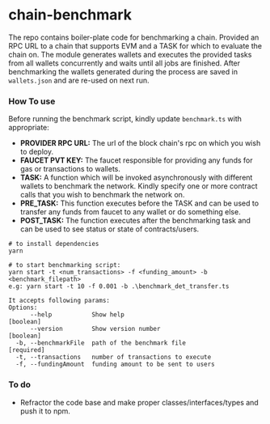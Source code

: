 # chain-benchmark
The repo contains boiler-plate code for benchmarking a chain. Provided an RPC URL to a chain that supports EVM and a TASK for which to evaluate the chain on. The module generates wallets and executes the provided tasks from all wallets concurrently and waits until all jobs are finished. After benchmarking the wallets generated during the process are saved in `wallets.json` and are re-used on next run.

### How To use
Before running the benchmark script, kindly update `benchmark.ts` with appropriate:
- **PROVIDER RPC URL:** The url of the block chain's rpc on which you wish to deploy.
- **FAUCET PVT KEY:** The faucet responsible for providing any funds for gas or transactions to wallets.
- **TASK:** A function which will be invoked asynchronously with different wallets to benchmark the network. Kindly specify one or more contract calls that you wish to benchmark the network on.
- **PRE_TASK:** This function executes before the TASK and can be used to transfer any funds from faucet to any wallet or do something else. 
- **POST_TASK:** The function executes after the benchmarking task and can be used to see status or state of contracts/users.

```
# to install dependencies
yarn 

# to start benchmarking script:
yarn start -t <num_transactions> -f <funding_amount> -b <benchmark_filepath>
e.g: yarn start -t 10 -f 0.001 -b .\benchmark_det_transfer.ts

It accepts following params:
Options:
      --help           Show help                                       [boolean]
      --version        Show version number                             [boolean]
  -b, --benchmarkFile  path of the benchmark file                     [required]
  -t, --transactions   number of transactions to execute
  -f, --fundingAmount  funding amount to be sent to users
```


### To do
- Refractor the code base and make proper classes/interfaces/types and push it to npm.

